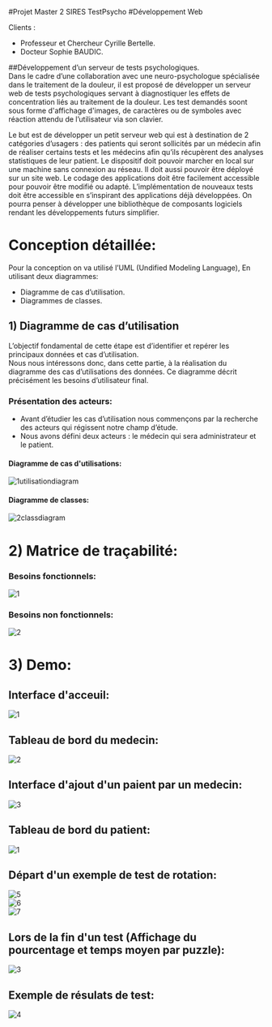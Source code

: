 #Projet Master 2 SIRES TestPsycho
#Développement Web

Clients : <br>
- Professeur et Chercheur Cyrille Bertelle. <br>
- Docteur Sophie BAUDIC. <br>

##Développement d’un serveur de tests psychologiques.<br>
Dans le cadre d’une collaboration avec une neuro-psychologue spécialisée dans le traitement  de la douleur, il est proposé de développer un serveur web de tests psychologiques servant à diagnostiquer les effets de concentration liés au traitement de la douleur. Les test demandés soont sous forme d'affichage d'images, de caractères ou de symboles avec réaction attendu de l’utilisateur via son clavier.<br>

Le but est de développer un petit serveur web qui est à destination de 2 catégories d’usagers : des patients qui seront sollicités par un médecin afin de réaliser certains tests et les médecins afin qu’ils récupèrent des analyses statistiques de leur patient. Le dispositif doit pouvoir marcher en local sur une machine sans connexion au réseau. Il doit aussi pouvoir être déployé sur un site web. Le codage des applications doit être facilement accessible pour pouvoir être modifié ou adapté. L’implémentation de nouveaux tests doit être accessible en s’inspirant des applications déjà développées. On pourra penser à développer une bibliothèque de composants logiciels rendant les développements futurs simplifier.<br>

# Conception détaillée:
Pour la conception on va utilisé l’UML (Undified Modeling Language), En utilisant deux diagrammes:
- Diagramme de cas d’utilisation.
- Diagrammes de classes.<br>

## 1) Diagramme de cas d’utilisation<br>
L’objectif fondamental de cette étape est d’identifier et repérer les principaux données et cas d’utilisation.<br>
Nous nous intéressons donc, dans cette partie, à la réalisation du diagramme des cas d’utilisations des données. Ce diagramme décrit précisément les besoins d’utilisateur final.<br>

### Présentation des acteurs:<br>
- Avant d’étudier les cas d’utilisation nous commençons par la recherche des acteurs qui régissent notre champ d’étude.
- Nous avons défini deux acteurs : le médecin qui sera administrateur et le patient.<br>

#### Diagramme de cas d'utilisations:
![1utilisationdiagram](https://cloud.githubusercontent.com/assets/22649502/23113183/9e3dc3c2-f736-11e6-928b-d995f51cdf1c.jpg)<br>

#### Diagramme de classes:
![2classdiagram](https://cloud.githubusercontent.com/assets/22649502/23113272/570c0724-f737-11e6-9d8c-b52a8050cf0a.jpg)<br>

# 2) Matrice de traçabilité:
### Besoins fonctionnels:
![1](https://cloud.githubusercontent.com/assets/22649502/23113395/17cdcc22-f738-11e6-8120-9a12195d80d6.png)<br>
### Besoins non fonctionnels:
![2](https://cloud.githubusercontent.com/assets/22649502/23113449/79aab0d6-f738-11e6-9f4d-a7a064462e2a.png)<br>

# 3) Demo:<br>
## Interface d'acceuil:<br>
![1](https://cloud.githubusercontent.com/assets/22649502/23112585/9eefda12-f731-11e6-8391-61f881842355.png)<br>
## Tableau de bord du medecin:<br>
![2](https://cloud.githubusercontent.com/assets/22649502/23839598/8171cbde-079f-11e7-9fe7-ed59fe4f6d24.png)
## Interface d'ajout d'un paient par un medecin:<br>
![3](https://cloud.githubusercontent.com/assets/22649502/23112659/3db83eaa-f732-11e6-9304-244d49ca5168.png)<br>

## Tableau de bord du patient:<br>
![1](https://cloud.githubusercontent.com/assets/22649502/23839639/cfd56772-079f-11e7-9315-08a586c10f9b.png)<br>
## Départ d'un exemple de test de rotation:<br>
![5](https://cloud.githubusercontent.com/assets/22649502/23112726/e0451e40-f732-11e6-9a63-064def8dba75.png)<br>
![6](https://cloud.githubusercontent.com/assets/22649502/23112763/2f2194da-f733-11e6-9ba4-96d25a7e8454.png)<br>
![7](https://cloud.githubusercontent.com/assets/22649502/23112801/84e3ca00-f733-11e6-9233-1b330b0f7bc2.png)<br>
## Lors de la fin d'un test (Affichage du pourcentage et temps moyen par puzzle):<br>
![3](https://cloud.githubusercontent.com/assets/22649502/23112949/dc811960-f734-11e6-9e76-9ab2a20afad3.png)<br>
## Exemple de résulats de test:<br>
![4](https://cloud.githubusercontent.com/assets/22649502/23112824/ae37b8da-f733-11e6-84cc-6b4218172054.png)<br>

